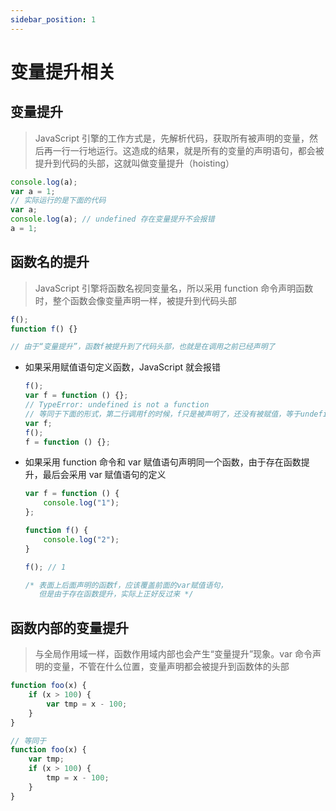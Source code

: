 ```yaml
---
sidebar_position: 1
---
```


# 变量提升相关

## 变量提升

> JavaScript 引擎的工作方式是，先解析代码，获取所有被声明的变量，然后再一行一行地运行。这造成的结果，就是所有的变量的声明语句，都会被提升到代码的头部，这就叫做变量提升（hoisting）

```javascript
console.log(a);
var a = 1;
// 实际运行的是下面的代码
var a;
console.log(a); // undefined 存在变量提升不会报错
a = 1;
```

## 函数名的提升

> JavaScript 引擎将函数名视同变量名，所以采用 function 命令声明函数时，整个函数会像变量声明一样，被提升到代码头部

```javascript
f();
function f() {}

// 由于“变量提升”，函数f被提升到了代码头部，也就是在调用之前已经声明了
```

-   如果采用赋值语句定义函数，JavaScript 就会报错

    ```javascript
    f();
    var f = function () {};
    // TypeError: undefined is not a function
    // 等同于下面的形式，第二行调用f的时候，f只是被声明了，还没有被赋值，等于undefined
    var f;
    f();
    f = function () {};
    ```

-   如果采用 function 命令和 var 赋值语句声明同一个函数，由于存在函数提升，最后会采用 var 赋值语句的定义

    ```javascript
    var f = function () {
        console.log("1");
    };

    function f() {
        console.log("2");
    }

    f(); // 1

    /* 表面上后面声明的函数f，应该覆盖前面的var赋值语句，
       但是由于存在函数提升，实际上正好反过来 */
    ```

## 函数内部的变量提升

> 与全局作用域一样，函数作用域内部也会产生“变量提升”现象。var 命令声明的变量，不管在什么位置，变量声明都会被提升到函数体的头部

```javascript
function foo(x) {
    if (x > 100) {
        var tmp = x - 100;
    }
}

// 等同于
function foo(x) {
    var tmp;
    if (x > 100) {
        tmp = x - 100;
    }
}
```
